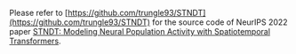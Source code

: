 Please refer to [https://github.com/trungle93/STNDT](https://github.com/trungle93/STNDT) for the source code of NeurIPS 2022 paper 
[STNDT: Modeling Neural Population Activity with Spatiotemporal Transformers](https://proceedings.neurips.cc/paper_files/paper/2022/hash/72163d1c3c1726f1c29157d06e9e93c1-Abstract-Conference.html).
